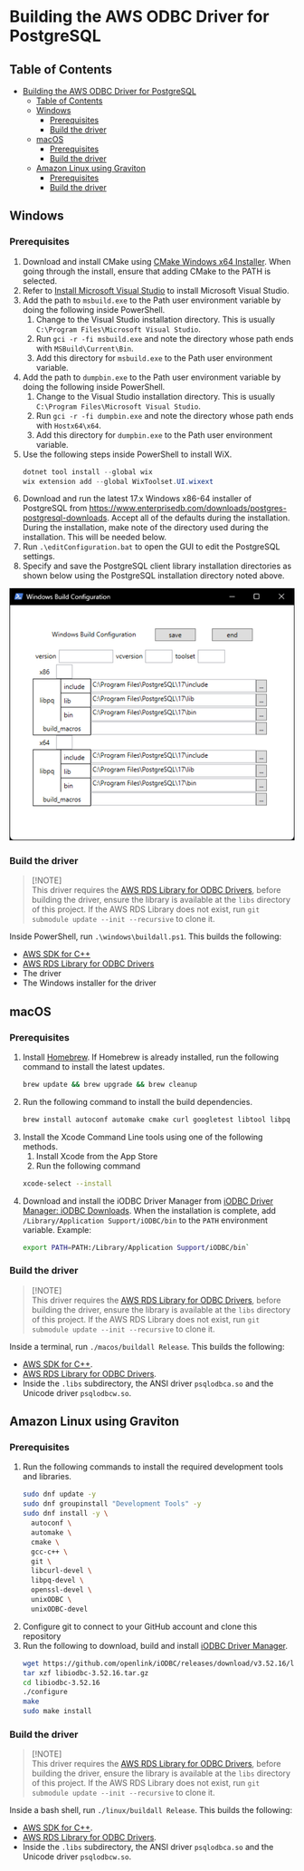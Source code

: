 # Building the AWS ODBC Driver for PostgreSQL

## Table of Contents
- [Building the AWS ODBC Driver for PostgreSQL](#building-the-aws-odbc-driver-for-postgresql)
  - [Table of Contents](#table-of-contents)
  - [Windows](#windows)
    - [Prerequisites](#prerequisites)
    - [Build the driver](#build-the-driver)
  - [macOS](#macos)
    - [Prerequisites](#prerequisites-1)
    - [Build the driver](#build-the-driver-1)
  - [Amazon Linux using Graviton](#amazon-linux-using-graviton)
    - [Prerequisites](#prerequisites-2)
    - [Build the driver](#build-the-driver-2)

## Windows

### Prerequisites
1. Download and install CMake using [CMake Windows x64 Installer](https://cmake.org/download/). When going through the install, ensure that adding CMake to the PATH is selected.
2. Refer to [Install Microsoft Visual Studio](https://github.com/aws/aws-rds-odbc/blob/main/docs/InstallMicrosoftVisualStudio.md) to install Microsoft Visual Studio.
3. Add the path to `msbuild.exe` to the Path user environment variable by doing the following inside PowerShell.
    1. Change to the Visual Studio installation directory.
       This is usually `C:\Program Files\Microsoft Visual Studio`.
    2. Run `gci -r -fi msbuild.exe` and note the directory whose path ends with `MSBuild\Current\Bin`.
    3. Add this directory for `msbuild.exe` to the Path user environment variable.
4. Add the path to `dumpbin.exe` to the Path user environment variable by doing the following inside PowerShell.
    1. Change to the Visual Studio installation directory.
    This is usually `C:\Program Files\Microsoft Visual Studio`.
    2. Run `gci -r -fi dumpbin.exe` and note the directory whose path ends with `Hostx64\x64`.
    3. Add this directory for `dumpbin.exe` to the Path user environment variable.
5. Use the following steps inside PowerShell to install WiX.
   ```PowerShell
   dotnet tool install --global wix
   wix extension add --global WixToolset.UI.wixext
   ```
6. Download and run the latest 17.x Windows x86-64 installer of PostgreSQL from https://www.enterprisedb.com/downloads/postgres-postgresql-downloads. Accept all of the defaults during the installation. During the installation, make note of the directory used during the installation. This will be needed below.
7. Run `.\editConfiguration.bat` to open the GUI to edit the PostgreSQL settings.
8. Specify and save the PostgreSQL client library installation directories as shown below using the PostgreSQL installation directory noted above.

![Configure PostgreSQL directories](../img/ConfigurePostgreSQLDirectories.png?raw=true "Configure PostgreSQL directories")

### Build the driver
> [!NOTE] \
> This driver requires the [AWS RDS Library for ODBC Drivers](https://github.com/aws/aws-rds-odbc), before building the driver, ensure the library is available at the `libs` directory of this project.
> If the AWS RDS Library does not exist, run `git submodule update --init --recursive` to clone it.

Inside PowerShell, run `.\windows\buildall.ps1`. This builds the following:
- [AWS SDK for C++](https://github.com/aws/aws-sdk-cpp)
- [AWS RDS Library for ODBC Drivers](https://github.com/aws/aws-rds-odbc)
- The driver
- The Windows installer for the driver

## macOS

### Prerequisites
1. Install [Homebrew](https://brew.sh/). If Homebrew is already installed, run the following command to install the latest updates.
   ```bash
   brew update && brew upgrade && brew cleanup
   ```
1. Run the following command to install the build dependencies.
   ```bash
   brew install autoconf automake cmake curl googletest libtool libpq unixodbc zlib
   ```
1. Install the Xcode Command Line tools using one of the following methods.
   1. Install Xcode from the App Store
   1. Run the following command
   ```bash
   xcode-select --install
   ```
1. Download and install the iODBC Driver Manager from
   [iODBC Driver Manager: iODBC Downloads](https://www.iodbc.org/wiki/iodbcWiki/Downloads). When the installation is complete, add `/Library/Application Support/iODBC/bin` to the `PATH` environment variable.
   Example:
   ```Bash
   export PATH=PATH:/Library/Application Support/iODBC/bin`
   ```

### Build the driver
> [!NOTE] \
> This driver requires the [AWS RDS Library for ODBC Drivers](https://github.com/aws/aws-rds-odbc), before building the driver, ensure the library is available at the `libs` directory of this project.
> If the AWS RDS Library does not exist, run `git submodule update --init --recursive` to clone it.

Inside a terminal, run `./macos/buildall Release`. This builds the following:
- [AWS SDK for C++](https://github.com/aws/aws-sdk-cpp).
- [AWS RDS Library for ODBC Drivers](https://github.com/aws/aws-rds-odbc).
- Inside the `.libs` subdirectory, the ANSI driver `psqlodbca.so` and the Unicode driver `psqlodbcw.so`.

## Amazon Linux using Graviton
### Prerequisites
1. Run the following commands to install the required development tools and libraries.
   ```bash
   sudo dnf update -y
   sudo dnf groupinstall "Development Tools" -y
   sudo dnf install -y \
     autoconf \
     automake \
     cmake \
     gcc-c++ \
     git \
     libcurl-devel \
     libpq-devel \
     openssl-devel \
     unixODBC \
     unixODBC-devel
   ```
1. Configure git to connect to your GitHub account and clone this repository
1. Run the following to download, build and install [iODBC Driver Manager](https://github.com/openlink/iODBC).
   ```bash
   wget https://github.com/openlink/iODBC/releases/download/v3.52.16/libiodbc-3.52.16.tar.gz
   tar xzf libiodbc-3.52.16.tar.gz
   cd libiodbc-3.52.16
   ./configure
   make
   sudo make install
   ```
   
### Build the driver
> [!NOTE] \
> This driver requires the [AWS RDS Library for ODBC Drivers](https://github.com/aws/aws-rds-odbc), before building the driver, ensure the library is available at the `libs` directory of this project.
> If the AWS RDS Library does not exist, run `git submodule update --init --recursive` to clone it.

Inside a bash shell, run `./linux/buildall Release`. This builds the following:
- [AWS SDK for C++](https://github.com/aws/aws-sdk-cpp).
- [AWS RDS Library for ODBC Drivers](https://github.com/aws/aws-rds-odbc).
- Inside the `.libs` subdirectory, the ANSI driver `psqlodbca.so` and the Unicode driver `psqlodbcw.so`.
